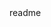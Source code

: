 <snippet>
  <content><![CDATA[
# ${1:RRC File Manager}
RRC File Manager is simple web App that Functions as a file Manager. 
THe app allows you to browse an upload files as well as search contents.
## Installation
TODO: Describe the installation process
## Usage
TODO: Write usage instructions
## Contributing
1. Fork it!
2. Create your feature branch: `git checkout -b my-new-feature`
3. Commit your changes: `git commit -am 'Add some feature'`
4. Push to the branch: `git push origin my-new-feature`
5. Submit a pull request :D
## History
This app started as a basic web page and will grow as my skills grow
## Credits
TODO: Write credits
## License
TODO: Write license
]]></content>
  <tabTrigger>readme</tabTrigger>
</snippet>